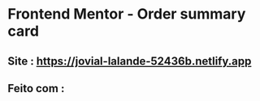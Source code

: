 # Frontend Mentor - Order summary card

## Site : https://jovial-lalande-52436b.netlify.app
## Feito com :

